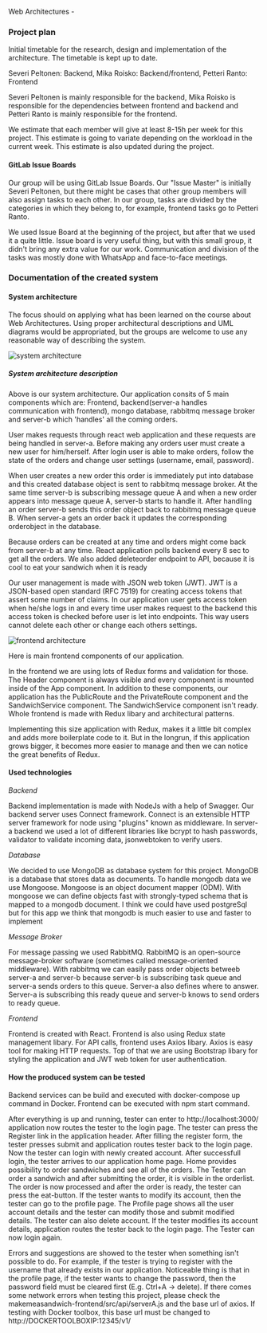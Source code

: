 Web Architectures -
### Project plan

Initial timetable for the research, design and implementation of the architecture. The timetable is kept up to date. 

Severi Peltonen: Backend,
Mika Roisko: Backend/frontend,
Petteri Ranto: Frontend

Severi Peltonen is mainly responsible for the backend, Mika Roisko is responsible for the dependencies between frontend and backend and Petteri Ranto is mainly responsible for the frontend.

We estimate that each member will give at least 8-15h per week for this project. This estimate is going to variate depending on the workload in the current week. This estimate is also updated during the project.

#### GitLab Issue Boards
Our group will be using GitLab Issue Boards. Our "Issue Master" is initially Severi Peltonen, but there might be cases that other group members will also assign tasks to each other. In our group, tasks are divided by the categories in which they belong to, for example, frontend tasks go to Petteri Ranto. 

We used Issue Board at the beginning of the project, but after that we used it a quite little. Issue board is very useful thing, but with this small group, it didn't bring any extra value for our work. Communication and division of the tasks was mostly done with WhatsApp and face-to-face meetings.

### Documentation of the created system


#### System architecture
The focus should on applying what has been learned on the course about Web Architectures. Using proper architectural descriptions and UML diagrams would be appropriated, but the groups are welcome to use any reasonable way of describing the system.

![system architecture](https://i.imgur.com/vclCwiW.jpg)

##### System architecture description

Above is our system architecture. Our application consits of 5 main components which are: Frontend, backend(server-a handles communication with frontend), mongo database, rabbitmq message broker and server-b which 'handles' all the coming orders.

User makes requests through react web application and these requests are being handled in server-a. Before making any orders user must create a new user for him/herself. After login user is able to make orders, follow the state of the orders and change user settings (username, email, password). 

When user creates a new order this order is immediately put into database and this created database object is sent to rabbitmq message broker. At the same time server-b is subscribing message queue A and when a new order appears into message queue A, server-b starts to handle it. After handling an order server-b sends this order object back to rabbitmq message queue B. When server-a gets an order back it updates the corresponding orderobject in the database. 

Because orders can be created at any time and orders might come back from server-b at any time. React application polls backend every 8 sec to get all the orders. We also added deleteorder endpoint to API, because it is cool to eat your sandwich when it is ready

Our user management is made with JSON web token (JWT). JWT is a JSON-based open standard (RFC 7519) for creating access tokens that assert some number of claims. In our application user gets access token when he/she logs in and every time user makes request to the backend this access token is checked before user is let into endpoints. This way users cannot delete each other or change each others settings.


![frontend architecture](https://imgur.com/wO7qo6w.jpg)

Here is main frontend components of our application. 

In the frontend we are using lots of Redux forms and validation for those. The Header component is always visible and every component is mounted inside of the App component. In addition to these components, our application has the PublicRoute and the PrivateRoute component and the SandwichService component. The SandwichService component isn't ready. Whole frontend is made with Redux libary and architectural patterns.

Implementing this size application with Redux, makes it a little bit complex and adds more boilerplate code to it. But in the longrun, if this application grows bigger, it becomes more easier to manage and then we can notice the great benefits of Redux.

#### Used technologies

*Backend*

Backend implementation is made with NodeJs with a help of Swagger. Our backend server uses Connect framework. Connect is an extensible HTTP server framework for node using "plugins" known as middleware. In server-a backend we used a lot of different libraries like bcrypt to hash passwords, validator to validate incoming data, jsonwebtoken to verify users.

*Database*

We decided to use MongoDB as database system for this project. MongoDB is a database that stores data as documents. To handle mongodb data we use Mongoose. Mongoose is an object document mapper (ODM). With mongoose we can define objects fast with strongly-typed schema that is mapped to a mongodb document. I think we could have used postgreSql but for this app we think that mongodb is much easier to use and faster to implement

*Message Broker*

For message passing we used RabbitMQ. RabbitMQ is an open-source message-broker software (sometimes called message-oriented middleware). With rabbitmq we can easily pass order objects betweeb server-a and server-b because server-b is subscribing task queue and server-a sends orders to this queue.
Server-a also defines where to answer. Server-a is subscribing this ready queue and server-b knows to send orders to ready queue.

*Frontend*

Frontend is created with React. Frontend is also using Redux state management libary. For API calls, frontend uses Axios libary. Axios is easy tool for making HTTP requests. Top of that we are using Bootstrap libary for styling the application and JWT web token for user authentication.


#### How the produced system can be tested
Backend services can be build and executed with docker-compose up command in Docker. Frontend can be executed with npm start command.

After everything is up and running, tester can enter to http://localhost:3000/
application now routes the tester to the login page. The tester can press the Register link in the application header. After filling the register form, the tester presses submit and application routes tester back to the login page. Now the tester can login with newly created account. After successfull login, the tester arrives to our application home page. Home provides possibility to order sandwiches and see all of the orders. The Tester can order a sandwich and after submitting the order, it is visible in the orderlist. The order is now processed and after the order is ready, the tester can press the eat-button. If the tester wants to modify its account, then the tester can go to the profile page. The Profile page shows all the user account details and the tester can modify those and submit modified details. The tester can also delete account. If the tester modifies its account details, application routes the tester back to the login page. The Tester can now login again.

Errors and suggestions are showed to the tester when something isn't possible to do. For example, if the tester is trying to register with the username that already exists in our application. Noticeable thing is that in the profile page, if the tester wants to change the password, then the password field must be cleared first (E.g. Ctrl+A -> delete). If there comes some network errors when testing this project, please check the makemeasandwich-frontend/src/api/serverA.js and the base url of axios. If testing with Docker toolbox, this base url must be changed to http://DOCKERTOOLBOXIP:12345/v1/
